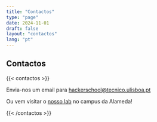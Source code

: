 ```yaml
---
title: "Contactos"
type: "page"
date: 2024-11-01
draft: false
layout: "contactos"
lang: "pt"
---
```


## Contactos

{{< contactos >}}

Envia-nos um email para [hackerschool@tecnico.ulisboa.pt](mailto:hackerschool@tecnico.ulisboa.pt)

Ou vem visitar o [nosso lab](https://maps.app.goo.gl/T966C9nUFxdraC9o7) no campus da Alameda!


{{< /contactos >}}



